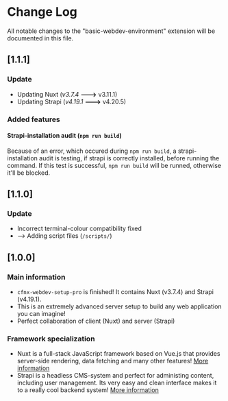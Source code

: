 # Change Log

All notable changes to the "basic-webdev-environment" extension will be documented in this file.

## [1.1.1]

### Update

* Updating Nuxt (*v3.7.4* **--->** v3.11.1)
* Updating Strapi (*v4.19.1* **--->** v4.20.5)

### Added features

#### Strapi-installation audit (`npm run build`)

Because of an error, which occured during `npm run build`, a strapi-installation audit is testing, if strapi is correctly installed, before running the command. If this test is successful, `npm run build` will be runned, otherwise it'll be blocked.

## [1.1.0]

### Update

* Incorrect terminal-colour compatibility fixed
* --> Adding script files (`/scripts/`)

## [1.0.0]

### Main information

* `cfnx-webdev-setup-pro` is finished! It contains Nuxt (v3.7.4) and Strapi (v4.19.1).
* This is an extremely advanced server setup to build any web application you can imagine!
* Perfect collaboration of client (Nuxt) and server (Strapi)

### Framework specialization

* Nuxt is a full-stack JavaScript framework based on Vue.js that provides server-side rendering, data fetching and many other features! [More information](https://nuxt.com/)
* Strapi is a headless CMS-system and perfect for administing content, including user management. Its very easy and clean interface makes it to a really cool backend system! [More information](https://strapi.io/)